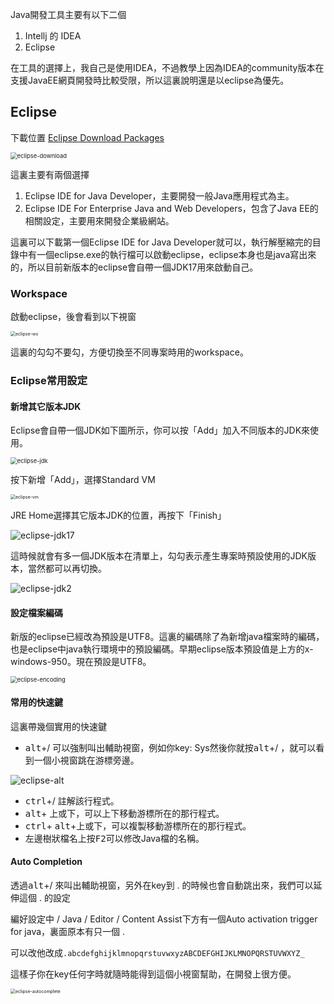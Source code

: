 Java開發工具主要有以下二個

1. Intellj 的 IDEA
2. Eclipse

在工具的選擇上，我自己是使用IDEA，不過教學上因為IDEA的community版本在支援JavaEE網頁開發時比較受限，所以這裏說明還是以eclipse為優先。



## Eclipse



下載位置 [Eclipse Download Packages](https://www.eclipse.org/downloads/packages/)



<img src="images/ide/eclipse-download.png" alt="eclipse-download" style="zoom: 67%;" />

這裏主要有兩個選擇

1. Eclipse IDE for Java Developer，主要開發一般Java應用程式為主。
2. Eclipse IDE For Enterprise Java and Web Developers，包含了Java EE的相關設定，主要用來開發企業級網站。

這裏可以下載第一個Eclipse IDE for Java Developer就可以，執行解壓縮完的目錄中有一個eclipse.exe的執行檔可以啟動eclipse，eclipse本身也是java寫出來的，所以目前新版本的eclipse會自帶一個JDK17用來啟動自己。

### Workspace

啟動eclipse，後會看到以下視窗

<img src="images/ide/eclipse-workspace.png" alt="eclipse-ws" style="zoom: 50%;" />

這裏的勾勾不要勾，方便切換至不同專案時用的workspace。



### Eclipse常用設定

#### 新增其它版本JDK

Eclipse會自帶一個JDK如下圖所示，你可以按「Add」加入不同版本的JDK來使用。

<img src="images/ide/eclipse-jdk.png" alt="eclipse-jdk" style="zoom: 67%;" />

按下新增「Add」，選擇Standard VM

<img src="images/ide/eclipse-vm.png" alt="eclipse-vm" style="zoom: 50%;" />



JRE Home選擇其它版本JDK的位置，再按下「Finish」

<img src="images/ide/eclipse-jdk17.png" alt="eclipse-jdk17"  />

這時候就會有多一個JDK版本在清單上，勾勾表示產生專案時預設使用的JDK版本，當然都可以再切換。

![eclipse-jdk2](images/ide/eclipse-jdk2.png)



#### 設定檔案編碼

新版的eclipse已經改為預設是UTF8。這裏的編碼除了為新增java檔案時的編碼，也是eclipse中java執行環境中的預設編碼。早期eclipse版本預設值是上方的x-windows-950。現在預設是UTF8。

<img src="images/ide/eclipse-encoding.png" alt="eclipse-encoding" style="zoom:67%;" />







#### 常用的快速鍵

這裏帶幾個實用的快速鍵

- <kbd>alt</kbd>+/ 可以強制叫出輔助視窗，例如你key: Sys然後你就按<kbd>alt</kbd>+/ ，就可以看到一個小視窗跳在游標旁邊。

![eclipse-alt](images/ide/eclipse-alt.png)

- <kbd>ctrl</kbd>+/ 註解該行程式。
- <kbd>alt</kbd>+ 上或下，可以上下移動游標所在的那行程式。
- <kbd>ctrl</kbd>+ <kbd>alt</kbd>+上或下，可以複製移動游標所在的那行程式。
- 左邊樹狀檔名上按<kbd>F2</kbd>可以修改Java檔的名稱。



#### Auto Completion

透過<kbd>alt</kbd>+/ 來叫出輔助視窗，另外在key到 . 的時候也會自動跳出來，我們可以延伸這個 . 的設定

編好設定中 / Java / Editor / Content Assist下方有一個Auto activation trigger for java，裏面原本有只一個 .

可以改他改成`.abcdefghijklmnopqrstuvwxyzABCDEFGHIJKLMNOPQRSTUVWXYZ_`

這樣子你在key任何字時就隨時能得到這個小視窗幫助，在開發上很方便。



<img src="images/ide/eclipse-autocomplete.png" alt="eclipse-autocomplete" style="zoom: 50%;" />